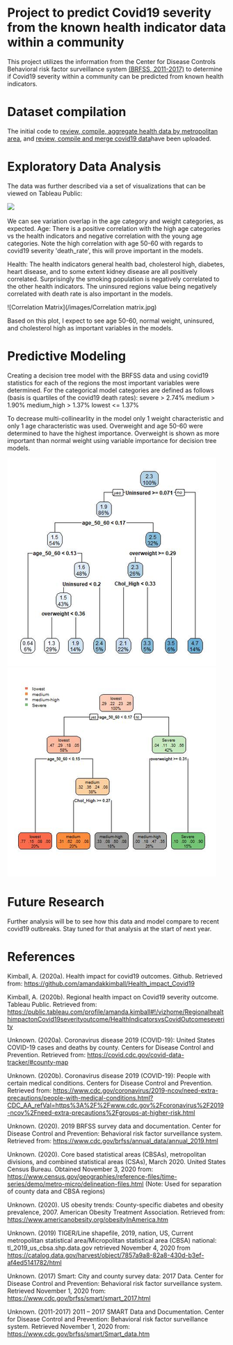 # Project to predict Covid19 severity from the known health indicator data within a community

This project utilizes the information from the Center for Disease Controls Behavioral risk factor surveillance system [(BRFSS, 2011-2017)](https://www.cdc.gov/brfss/smart/Smart_data.htm) to determine if Covid19 severity within a community can be predicted from known health indicators. 

# Dataset compilation

The initial code to [review, compile, aggregate health data by metropolitan area](https://github.com/amandakkimball/Health_impact_Covid19/blob/main/Health%20indicator%20data%20by%20MMSA%20region), and [review, compile and merge covid19 data](https://github.com/amandakkimball/Health_impact_Covid19)have been uploaded. 

# Exploratory Data Analysis

The data was further described via a set of visualizations that can be viewed on Tableau Public:

[<div class='tableauPlaceholder' id='viz1607286138420' style='position: relative'><noscript><a href='#'><img alt=' ' src='https:&#47;&#47;public.tableau.com&#47;static&#47;images&#47;Re&#47;RegionalhealthimpactonCovid19severityoutcome&#47;HealthIndicatorsvsCovidOutcomeseverity&#47;1_rss.png' style='border: none' /></a></noscript><object class='tableauViz'  style='display:none;'><param name='host_url' value='https%3A%2F%2Fpublic.tableau.com%2F' /> <param name='embed_code_version' value='3' /> <param name='site_root' value='' /><param name='name' value='RegionalhealthimpactonCovid19severityoutcome&#47;HealthIndicatorsvsCovidOutcomeseverity' /><param name='tabs' value='yes' /><param name='toolbar' value='yes' /><param name='static_image' value='https:&#47;&#47;public.tableau.com&#47;static&#47;images&#47;Re&#47;RegionalhealthimpactonCovid19severityoutcome&#47;HealthIndicatorsvsCovidOutcomeseverity&#47;1.png' /> <param name='animate_transition' value='yes' /><param name='display_static_image' value='yes' /><param name='display_spinner' value='yes' /><param name='display_overlay' value='yes' /><param name='display_count' value='yes' /><param name='language' value='en' /><param name='filter' value='publish=yes' /></object></div>](https://public.tableau.com/views/RegionalhealthimpactonCovid19severityoutcome/HealthIndicatorsvsCovidOutcomeseverity?:language=en&:display_count=y&publish=yes&:origin=viz_share_link)

We can see variation overlap in the age category and weight categories, as expected. Age: There is a positive correlation with the high age categories vs the health indicators and negative correlation with the young age categories. Note the high correlation with age 50-60 with regards to covid19 severity 'death_rate', this will prove important in the models.

Health: The health indicators general health bad, cholesterol high, diabetes, heart disease, and to some extent kidney disease are all positively correlated. Surprisingly the smoking population is negatively correlated to the other health indicators. The uninsured regions value being negatively correlated with death rate is also important in the models.

![Correlation Matrix](/images/Correlation matrix.jpg)

Based on this plot, I expect to see age 50-60, normal weight, uninsured, and cholesterol high as important variables in the models.

# Predictive Modeling

Creating a decision tree model with the BRFSS data and using covid19 statistics for each of the regions the most important variables were determined. For the categorical model categories are defined as follows (basis is quartiles of the covid19 death rates):
severe > 2.74%
medium > 1.90%
medium_high > 1.37%
lowest <= 1.37%

To decrease multi-collinearlity in the model only 1 weight characteristic and only 1 age characteristic was used. Overweight and age 50-60 were determined to have the highest importance.  Overweight is shown as more important than normal weight using variable importance for decision tree models.

![rparttree2](/images/rparttree2.jpg)![rparttree](/images/rparttree.jpg)

# Future Research

Further analysis will be to see how this data and model compare to recent covid19 outbreaks. Stay tuned for that analysis at the start of next year.

# References

Kimball, A. (2020a). Health impact for covid19 outcomes. Github. Retrieved from:  https://github.com/amandakkimball/Health_impact_Covid19 
  
Kimball, A. (2020b). Regional health impact on Covid19 severity outcome. Tableau Public. Retrieved from:  https://public.tableau.com/profile/amanda.kimball#!/vizhome/RegionalhealthimpactonCovid19severityoutcome/HealthIndicatorsvsCovidOutcomeseverity 
  
Unknown. (2020a). Coronavirus disease 2019 (COVID-19): United States COVID-19 cases and deaths by county. Centers for Disease Control and Prevention. Retrieved from:  https://covid.cdc.gov/covid-data-tracker/#county-map 
  
Unknown. (2020b). Coronavirus disease 2019 (COVID-19): People with certain medical conditions. Centers for Disease Control and Prevention. Retrieved from:  https://www.cdc.gov/coronavirus/2019-ncov/need-extra-precautions/people-with-medical-conditions.html?CDC_AA_refVal=https%3A%2F%2Fwww.cdc.gov%2Fcoronavirus%2F2019-ncov%2Fneed-extra-precautions%2Fgroups-at-higher-risk.html 
  
Unknown. (2020). 2019 BRFSS survey data and documentation. Center for Disease Control and Prevention: Behavioral risk factor surveillance system. Retrieved from: https://www.cdc.gov/brfss/annual_data/annual_2019.html 
  
Unknown. (2020). Core based statistical areas (CBSAs), metropolitan divisions, and combined statistical areas (CSAs), March 2020. United States Census Bureau. Obtained November 3, 2020 from: https://www.census.gov/geographies/reference-files/time-series/demo/metro-micro/delineation-files.html (Note: Used for separation of county data and CBSA regions) 
  
Unknown. (2020). US obesity trends: County-specific diabetes and obesity prevalence, 2007. American Obesity Treatment Association. Retrieved from: https://www.americanobesity.org/obesityInAmerica.htm 
  
Unknown. (2019) TIGER/Line shapefile, 2019, nation, US, Current metropolitan statistical area/Micropolitan statistical area (CBSA) national: tl_2019_us_cbsa.shp.data.gov retrieved November 4, 2020 from https://catalog.data.gov/harvest/object/7857a9a8-82a8-430d-b3ef-af4ed5141782/html 
  
Unknown. (2017) Smart: City and county survey data: 2017 Data. Center for Disease Control and Prevention: Behavioral risk factor surveillance system. Retrieved November 1, 2020 from: https://www.cdc.gov/brfss/smart/smart_2017.html 

Unknown. (2011-2017) 2011 – 2017 SMART Data and Documentation. Center for Disease Control and Prevention: Behavioral risk factor surveillance system. Retrieved November 1, 2020 from: https://www.cdc.gov/brfss/smart/Smart_data.htm
